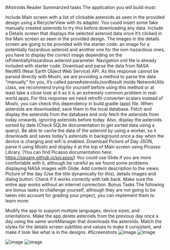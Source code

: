 #Astroids Reader
Summarized tasks
The application you will build must:

Include Main screen with a list of clickable asteroids as seen in the provided design using a RecyclerView with its adapter. You could insert some fake manually created asteroids to try this before downloading any data.
Include a Details screen that displays the selected asteroid data once it’s clicked in the Main screen as seen in the provided design. The images in the details screen are going to be provided with the starter code: an image for a potentially hazardous asteroid and another one for the non-hazardous ones, you have to display the correct image depending on the isPotentiallyHazardous asteroid parameter. Navigation xml file is already included with starter code.
Download and parse the data from NASA NeoWS (Near Earth Object Web Service) API. As this response cannot be parsed directly with Moshi, we are providing a method to parse the data “manually” for you, it’s called parseAsteroidsJsonResult inside NetworkUtils class, we recommend trying for yourself before using this method or at least take a close look at it as it is an extremely common problem in real-world apps. For this response we need retrofit-converter-scalars instead of Moshi, you can check this dependency in build.gradle (app) file.
When asteroids are downloaded, save them in the local database.
Fetch and display the asteroids from the database and only fetch the asteroids from today onwards, ignoring asteroids before today. Also, display the asteroids sorted by date (Check SQLite documentation to get sorted data using a query).
Be able to cache the data of the asteroid by using a worker, so it downloads and saves today's asteroids in background once a day when the device is charging and wifi is enabled.
Download Picture of Day JSON, parse it using Moshi and display it at the top of Main screen using Picasso Library. (You can find Picasso documentation here: https://square.github.io/picasso/) You could use Glide if you are more comfortable with it, although be careful as we found some problems displaying NASA images with Glide.
Add content description to the views: Picture of the day (Use the title dynamically for this), details images and dialog button. Check if it works correctly with talk back.
Make sure the entire app works without an internet connection.
Bonus Tasks
The following are bonus tasks to challenge yourself, although they are not going to be taken into account for grading your project, you can implement them to learn more:

Modify the app to support multiple languages, device sizes, and orientations.
Make the app delete asteroids from the previous day once a day using the same workManager that downloads the asteroids.
Match the styles for the details screen subtitles and values to make it consistent, and make it look like what is in the designs.
#Screenshots
![image](https://github.com/omarAhmed22600/Asteroids-Radar/assets/96152606/8bdf8e61-d623-4d20-9652-c9ef4bc5250a)      ![image](https://github.com/omarAhmed22600/Asteroids-Radar/assets/96152606/fede814f-3921-4d35-82c9-1f1482dc5dba)

![image](https://github.com/omarAhmed22600/Asteroids-Radar/assets/96152606/14314abb-6218-4f24-aece-94631da40465)      ![image](https://github.com/omarAhmed22600/Asteroids-Radar/assets/96152606/06bac763-d0a8-4a8d-820d-c50c664ce43f)
